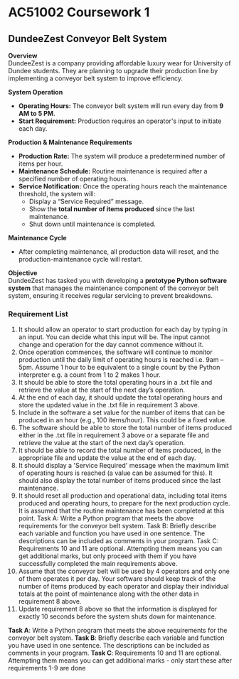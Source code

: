 # AC51002 Coursework 1

## DundeeZest Conveyor Belt System

**Overview**  
DundeeZest is a company providing affordable luxury wear for University of Dundee students. They are planning to upgrade their production line by implementing a conveyor belt system to improve efficiency.

**System Operation**

- **Operating Hours:** The conveyor belt system will run every day from **9 AM to 5 PM**.
- **Start Requirement:** Production requires an operator's input to initiate each day.

**Production & Maintenance Requirements**

- **Production Rate:** The system will produce a predetermined number of items per hour.
- **Maintenance Schedule:** Routine maintenance is required after a specified number of operating hours.
- **Service Notification:** Once the operating hours reach the maintenance threshold, the system will:
  - Display a “Service Required” message.
  - Show the **total number of items produced** since the last maintenance.
  - Shut down until maintenance is completed.

**Maintenance Cycle**

- After completing maintenance, all production data will reset, and the production-maintenance cycle will restart.

**Objective**  
DundeeZest has tasked you with developing a **prototype Python software system** that manages the maintenance component of the conveyor belt system, ensuring it receives regular servicing to prevent breakdowns.

### Requirement List

1. It should allow an operator to start production for each day by typing in an input. You can decide
   what this input will be. The input cannot change and operation for the day cannot commence
   without it.
2. Once operation commences, the software will continue to monitor production until the daily
   limit of operating hours is reached i.e. 9am – 5pm. Assume 1 hour to be equivalent to a single
   count by the Python interpreter e.g. a count from 1 to 2 makes 1 hour.
3. It should be able to store the total operating hours in a .txt file and retrieve the value at the start
   of the next day’s operation.
4. At the end of each day, it should update the total operating hours and store the updated value
   in the .txt file in requirement 3 above.
5. Include in the software a set value for the number of items that can be produced in an hour (e.g.,
   100 items/hour). This could be a fixed value.
6. The software should be able to store the total number of items produced either in the .txt file in
   requirement 3 above or a separate file and retrieve the value at the start of the next day’s
   operation.
7. It should be able to record the total number of items produced, in the appropriate file and
   update the value at the end of each day.
8. It should display a 'Service Required' message when the maximum limit of operating hours is
   reached (a value can be assumed for this). It should also display the total number of items
   produced since the last maintenance.
9. It should reset all production and operational data, including total items produced and
   operating hours, to prepare for the next production cycle. It is assumed that the routine
   maintenance has been completed at this point.
   Task A: Write a Python program that meets the above requirements for the conveyor belt system.
   Task B: Briefly describe each variable and function you have used in one sentence. The descriptions can
   be included as comments in your program.
   Task C: Requirements 10 and 11 are optional. Attempting them means you can get additional marks, but
   only proceed with them if you have successfully completed the main requirements above.
10. Assume that the conveyor belt will be used by 4 operators and only one of them operates it per
    day. Your software should keep track of the number of items produced by each operator and
    display their individual totals at the point of maintenance along with the other data in
    requirement 8 above.
11. Update requirement 8 above so that the information is displayed for exactly 10 seconds before
    the system shuts down for maintenance.

**Task A**: Write a Python program that meets the above requirements for the conveyor belt system.
**Task B**: Briefly describe each variable and function you have used in one sentence. The descriptions can
be included as comments in your program.
**Task C**: Requirements 10 and 11 are optional. Attempting them means you can get additional marks - only start these after requirements 1-9 are done
